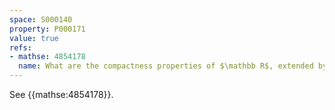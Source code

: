 ```yaml
---
space: S000140
property: P000171
value: true
refs:
- mathse: 4854178
  name: What are the compactness properties of $\mathbb R$, extended by a point with co-countable open neighborhoods?
---
```


See {{mathse:4854178}}.